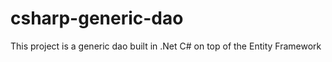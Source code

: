 csharp-generic-dao
==================

This project is a generic dao built in .Net C# on top of the Entity Framework
